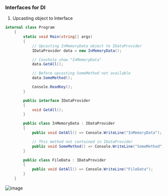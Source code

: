 ### Interfaces for DI

1. Upcasting object to Interface

``` C#
internal class Program
    {
        static void Main(string[] args)
        {
            // Upcasting InMemoryData object to IDataProvider
            IDataProvider data = new InMemoryData();

            // Conshole show "InMemoryData"
            data.GetAll();

            // Before upcasting SomeMethod not available
            data.SomeMethod();

            Console.ReadKey();
        }

        public interface IDataProvider
        {
            void GetAll();
        }

        public class InMemoryData : IDataProvider
        {
            public void GetAll() => Console.WriteLine("InMemoryData");

            // This method not contained in IDataProvider
            public void SomeMethod() => Console.WriteLine("SomeMethod");
        }

        public class FileData : IDataProvider
        {
            public void GetAll() => Console.WriteLine("FileData");
        }
    }
```

![image](https://user-images.githubusercontent.com/55326490/181919293-fdc472b5-3b63-4a1d-b055-435c16f0587c.png)

